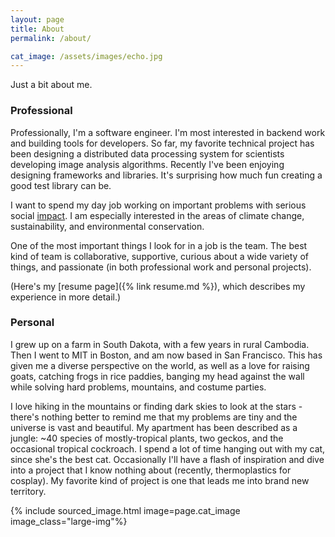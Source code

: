 ```yaml
---
layout: page
title: About
permalink: /about/

cat_image: /assets/images/echo.jpg
---
```


Just a bit about me.

### Professional

Professionally, I'm a software engineer. I'm most interested in backend work and building tools for developers. So far, my favorite technical project has been designing a distributed data processing system for scientists developing image analysis algorithms. Recently I've been enjoying designing frameworks and libraries. It's surprising how much fun creating a good test library can be.

I want to spend my day job working on important problems with serious social [impact](https://impactmanagementproject.com/impact-management/what-is-impact/). I am especially interested in the areas of climate change, sustainability, and environmental conservation.

One of the most important things I look for in a job is the team. The best kind of team is collaborative, supportive, curious about a wide variety of things, and passionate (in both professional work and personal projects).

(Here's my [resume page]({% link resume.md %}), which describes my experience in more detail.)

### Personal

I grew up on a farm in South Dakota, with a few years in rural Cambodia. Then I went to MIT in Boston, and am now based in San Francisco. This has given me a diverse perspective on the world, as well as a love for raising goats, catching frogs in rice paddies, banging my head against the wall while solving hard problems, mountains, and costume parties.

I love hiking in the mountains or finding dark skies to look at the stars - there's nothing better to remind me that my problems are tiny and the universe is vast and beautiful. My apartment has been described as a jungle: ~40 species of mostly-tropical plants, two geckos, and the occasional tropical cockroach. I spend a lot of time hanging out with my cat, since she's the best cat. Occasionally I'll have a flash of inspiration and dive into a project that I know nothing about (recently, thermoplastics for cosplay). My favorite kind of project is one that leads me into brand new territory.

{% include sourced_image.html image=page.cat_image image_class="large-img"%}
